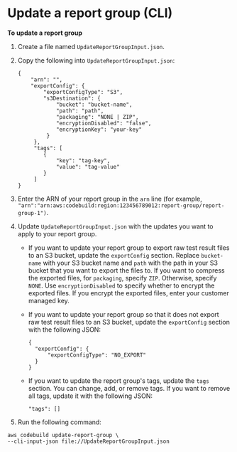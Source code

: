 # Update a report group \(CLI\)<a name="update-report-group-cli"></a>

**To update a report group**

1. Create a file named `UpdateReportGroupInput.json`\.

1. Copy the following into `UpdateReportGroupInput.json`: 

   ```
   {
       "arn": "",
       "exportConfig": {
           "exportConfigType": "S3",
           "s3Destination": {
               "bucket": "bucket-name", 
               "path": "path", 
               "packaging": "NONE | ZIP",
               "encryptionDisabled": "false",
               "encryptionKey": "your-key"
            }
        },
        "tags": [
           {
               "key": "tag-key",
               "value": "tag-value"
           }
        ]
   }
   ```

1. Enter the ARN of your report group in the `arn` line \(for example, `"arn":"arn:aws:codebuild:region:123456789012:report-group/report-group-1")`\. 

1. Update `UpdateReportGroupInput.json` with the updates you want to apply to your report group\. 
   + If you want to update your report group to export raw test result files to an S3 bucket, update the `exportConfig` section\. Replace `bucket-name` with your S3 bucket name and `path` with the path in your S3 bucket that you want to export the files to\. If you want to compress the exported files, for `packaging`, specify `ZIP`\. Otherwise, specify `NONE`\. Use `encryptionDisabled` to specify whether to encrypt the exported files\. If you encrypt the exported files, enter your customer managed key\.
   + If you want to update your report group so that it does not export raw test result files to an S3 bucket, update the `exportConfig` section with the following JSON: 

     ```
     { 
       "exportConfig": {
           "exportConfigType": "NO_EXPORT"
       }
     }
     ```
   + If you want to update the report group's tags, update the `tags` section\. You can change, add, or remove tags\. If you want to remove all tags, update it with the following JSON: 

     ```
     "tags": []
     ```

1.  Run the following command: 

   ```
   aws codebuild update-report-group \
   --cli-input-json file://UpdateReportGroupInput.json
   ```